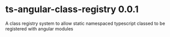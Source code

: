 # ts-angular-class-registry 0.0.1
A class registry system to allow static namespaced typescript classed to be registered with angular modules
